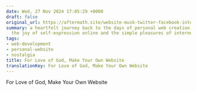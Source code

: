 ```yaml
---
date: Wed, 27 Nov 2024 17:05:29 +0000
draft: false
original_url: https://aftermath.site/website-musk-twitter-facebook-internet
summary: a heartfelt journey back to the days of personal web creation, celebrating
  the joy of self-expression online and the simple pleasures of internet exploration.
tags:
- web-development
- personal-website
- nostalgia
title: For Love of God, Make Your Own Website
translationKey: For Love of God, Make Your Own Website
---
```


For Love of God, Make Your Own Website